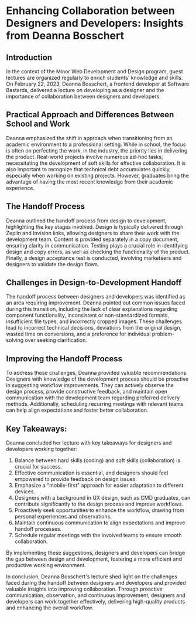 # Enhancing Collaboration between Designers and Developers: Insights from Deanna Bosschert

## Introduction

In the context of the Minor Web Development and Design program, guest lectures are organized regularly to enrich students' knowledge and skills. On February 22, 2023, Deanna Bosschert, a frontend developer at Software Bastards, delivered a lecture on developing as a designer and the importance of collaboration between designers and developers.

## Practical Approach and Differences Between School and Work

Deanna emphasized the shift in approach when transitioning from an academic environment to a professional setting. While in school, the focus is often on perfecting the work, in the industry, the priority lies in delivering the product. Real-world projects involve numerous ad-hoc tasks, necessitating the development of soft skills for effective collaboration. It is also important to recognize that technical debt accumulates quickly, especially when working on existing projects. However, graduates bring the advantage of having the most recent knowledge from their academic experience.

## The Handoff Process

Deanna outlined the handoff process from design to development, highlighting the key stages involved. Design is typically delivered through Zeplin and Invision links, allowing designers to share their work with the development team. Content is provided separately in a copy document, ensuring clarity in communication. Testing plays a crucial role in identifying design and copy errors, as well as checking the functionality of the product. Finally, a design acceptance test is conducted, involving marketeers and designers to validate the design flows.

## Challenges in Design-to-Development Handoff

The handoff process between designers and developers was identified as an area requiring improvement. Deanna pointed out common issues faced during this transition, including the lack of clear explanations regarding component functionality, inconsistent or non-standardized formats, insufficient file types, and incorrectly cropped images. These challenges lead to incorrect technical decisions, deviations from the original design, wasted time on conversions, and a preference for individual problem-solving over seeking clarification.

## Improving the Handoff Process

To address these challenges, Deanna provided valuable recommendations. Designers with knowledge of the development process should be proactive in suggesting workflow improvements. They can actively observe the design process, provide constructive feedback, and maintain open communication with the development team regarding preferred delivery methods. Additionally, scheduling recurring meetings with relevant teams can help align expectations and foster better collaboration.

## Key Takeaways:

Deanna concluded her lecture with key takeaways for designers and developers working together:

1. Balance between hard skills (coding) and soft skills (collaboration) is crucial for success.
2. Effective communication is essential, and designers should feel empowered to provide feedback on design issues.
3. Emphasize a "mobile-first" approach for easier adaptation to different devices.
4. Designers with a background in UX design, such as CMD graduates, can contribute significantly to the design process and improve workflows.
5. Proactively seek opportunities to enhance the workflow, drawing from personal experiences and observations.
6. Maintain continuous communication to align expectations and improve handoff processes.
7. Schedule regular meetings with the involved teams to ensure smooth collaboration.

By implementing these suggestions, designers and developers can bridge the gap between design and development, fostering a more efficient and productive working environment.

In conclusion, Deanna Bosschert's lecture shed light on the challenges faced during the handoff between designers and developers and provided valuable insights into improving collaboration. Through proactive communication, observation, and continuous improvement, designers and developers can work together effectively, delivering high-quality products and enhancing the overall workflow.
